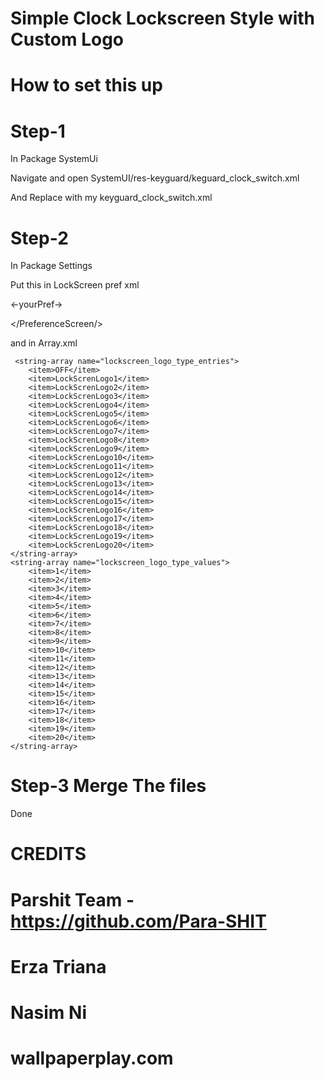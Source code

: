 # Simple Clock Lockscreen Style with Custom Logo

# How to set this up 

# Step-1
 
In Package SystemUi

Navigate and open  SystemUI/res-keyguard/keguard_clock_switch.xml

And Replace with my keyguard_clock_switch.xml

# Step-2 

In Package Settings 

Put this in LockScreen pref xml 

<PreferenceScreen>

  
  <-yourPref->
  
   <ListPreference android:entries="@array/lockscreen_logo_type_entries" android:title="Lockscreen Logo Style" android:key="logo_type" android:defaultValue="3" android:entryValues="@array/lockscreen_logo_type_values" />
   
   
   </PreferenceScreen/>
 
 
 and in Array.xml
 
 
     <string-array name="lockscreen_logo_type_entries">
        <item>OFF</item>
        <item>LockScrenLogo1</item>
        <item>LockScrenLogo2</item>
        <item>LockScrenLogo3</item>
        <item>LockScrenLogo4</item>
        <item>LockScrenLogo5</item>
        <item>LockScrenLogo6</item>
        <item>LockScrenLogo7</item>
        <item>LockScrenLogo8</item>
        <item>LockScrenLogo9</item>
        <item>LockScrenLogo10</item>
        <item>LockScrenLogo11</item>
        <item>LockScrenLogo12</item>
        <item>LockScrenLogo13</item>
        <item>LockScrenLogo14</item>
        <item>LockScrenLogo15</item>
        <item>LockScrenLogo16</item>
        <item>LockScrenLogo17</item>
        <item>LockScrenLogo18</item>
        <item>LockScrenLogo19</item>
        <item>LockScrenLogo20</item>
    </string-array>
    <string-array name="lockscreen_logo_type_values">
        <item>1</item>
        <item>2</item>
        <item>3</item>
        <item>4</item>
        <item>5</item>
        <item>6</item>
        <item>7</item>
        <item>8</item>
        <item>9</item>
        <item>10</item>
        <item>11</item>
        <item>12</item>
        <item>13</item>
        <item>14</item>
        <item>15</item>
        <item>16</item>
        <item>17</item>
        <item>18</item>
        <item>19</item>
        <item>20</item>
    </string-array>
    
   
   
# Step-3 Merge The files


Done


# CREDITS

# Parshit Team - https://github.com/Para-SHIT
# Erza Triana
# Nasim Ni
# wallpaperplay.com


 
